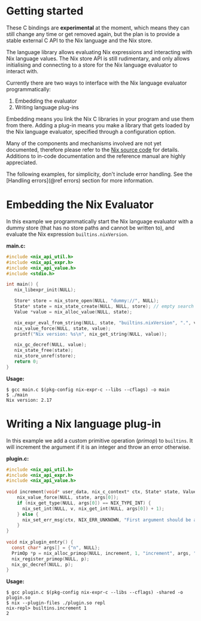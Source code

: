 # Getting started

These C bindings are **experimental** at the moment, which means they can still change any time or get removed again, but the plan is to provide a stable external C API to the Nix language and the Nix store.

The language library allows evaluating Nix expressions and interacting with Nix language values.
The Nix store API is still rudimentary, and only allows initialising and connecting to a store for the Nix language evaluator to interact with.

Currently there are two ways to interface with the Nix language evaluator programmatically:
1. Embedding the evaluator
2. Writing language plug-ins

Embedding means you link the Nix C libraries in your program and use them from there.
Adding a plug-in means you make a library that gets loaded by the Nix language evaluator, specified through a configuration option.

Many of the components and mechanisms involved are not yet documented, therefore please refer to the [Nix source code](https://github.com/NixOS/nix/) for details.
Additions to in-code documentation and the reference manual are highly appreciated.


The following examples, for simplicity, don't include error handling.
See the [Handling errors](@ref errors) section for more information.

# Embedding the Nix Evaluator

In this example we programmatically start the Nix language evaluator with a dummy store (that has no store paths and cannot be written to), and evaluate the Nix expression `builtins.nixVersion`.

**main.c:**
```C
#include <nix_api_util.h>
#include <nix_api_expr.h>
#include <nix_api_value.h>
#include <stdio.h>

int main() {
   nix_libexpr_init(NULL);

   Store* store = nix_store_open(NULL, "dummy://", NULL);
   State* state = nix_state_create(NULL, NULL, store); // empty search path (NIX_PATH)
   Value *value = nix_alloc_value(NULL, state);

   nix_expr_eval_from_string(NULL, state, "builtins.nixVersion", ".", value);
   nix_value_force(NULL, state, value);
   printf("Nix version: %s\n", nix_get_string(NULL, value));

   nix_gc_decref(NULL, value);
   nix_state_free(state);
   nix_store_unref(store);
   return 0;
}
```
 
**Usage:**
```
$ gcc main.c $(pkg-config nix-expr-c --libs --cflags) -o main
$ ./main
Nix version: 2.17
```


# Writing a Nix language plug-in
In this example we add a custom primitive operation (*primop*) to `builtins`.
It will increment the argument if it is an integer and throw an error otherwise.

**plugin.c:**
```C
#include <nix_api_util.h>
#include <nix_api_expr.h>
#include <nix_api_value.h>
 
void increment(void* user_data, nix_c_context* ctx, State* state, Value** args, Value* v) {
    nix_value_force(NULL, state, args[0]);
    if (nix_get_type(NULL, args[0]) == NIX_TYPE_INT) {
      nix_set_int(NULL, v, nix_get_int(NULL, args[0]) + 1);
    } else {
      nix_set_err_msg(ctx, NIX_ERR_UNKNOWN, "First argument should be an integer.");
    }
}
 
void nix_plugin_entry() {
  const char* args[] = {"n", NULL};
  PrimOp *p = nix_alloc_primop(NULL, increment, 1, "increment", args, "Example custom built-in function: increments an integer", NULL);
  nix_register_primop(NULL, p);
  nix_gc_decref(NULL, p);
}
```

**Usage:**
```
$ gcc plugin.c $(pkg-config nix-expr-c --libs --cflags) -shared -o plugin.so
$ nix --plugin-files ./plugin.so repl
nix-repl> builtins.increment 1
2
```
